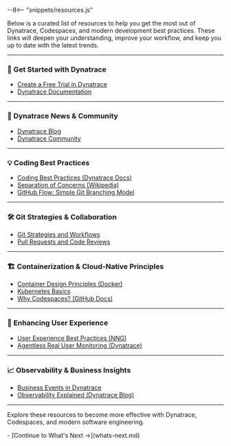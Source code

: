 --8<-- "snippets/resources.js"

Below is a curated list of resources to help you get the most out of Dynatrace, Codespaces, and modern development best practices. These links will deepen your understanding, improve your workflow, and keep you up to date with the latest trends.

---


### 🚀 Get Started with Dynatrace

- [Create a Free Trial in Dynatrace](https://www.dynatrace.com/signup/)
- [Dynatrace Documentation](https://docs.dynatrace.com)

---


### 📰 Dynatrace News & Community

- [Dynatrace Blog](https://www.dynatrace.com/news/blog/)
- [Dynatrace Community](https://community.dynatrace.com/)

---


### 💡 Coding Best Practices

- [Coding Best Practices (Dynatrace Docs)](https://docs.dynatrace.com/docs/shortlink/best-practices)
- [Separation of Concerns (Wikipedia)](https://en.wikipedia.org/wiki/Separation_of_concerns)
- [GitHub Flow: Simple Git Branching Model](https://docs.github.com/en/get-started/quickstart/github-flow)

---


### 🛠️ Git Strategies & Collaboration

- [Git Strategies and Workflows](https://www.atlassian.com/git/tutorials/comparing-workflows)
- [Pull Requests and Code Reviews](https://docs.github.com/en/pull-requests)

---


### 🏗️ Containerization & Cloud-Native Principles

- [Container Design Principles (Docker)](https://docs.docker.com/develop/dev-best-practices/)
- [Kubernetes Basics](https://kubernetes.io/docs/tutorials/kubernetes-basics/)
- [Why Codespaces? (GitHub Docs)](https://docs.github.com/en/codespaces/overview)

---


### 🎨 Enhancing User Experience

- [User Experience Best Practices (NNG)](https://www.nngroup.com/articles/definition-user-experience/)
- [Agentless Real User Monitoring (Dynatrace)](https://www.dynatrace.com/support/help/shortlink/agentless-rum)

---


### 📈 Observability & Business Insights

- [Business Events in Dynatrace](https://www.dynatrace.com/support/help/shortlink/bizevents)
- [Observability Explained (Dynatrace Blog)](https://www.dynatrace.com/news/blog/observability-explained/)

---


Explore these resources to become more effective with Dynatrace, Codespaces, and modern software engineering.


<div class="grid cards" markdown>
- [Continue to What's Next →](whats-next.md)
</div>
